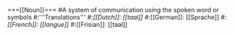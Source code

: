 ===[[Noun]]===
#A system of communication using the spoken word or symbols
#:'''Translations'''
#:*[[Dutch]]: [[taal]]
#:*[[German]]: [[Sprache]]
#:*[[French]]: [[langue]]
#:*[[Frisian]]: [[taal]]